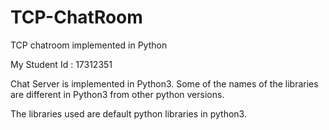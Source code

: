 # TCP-ChatRoom
TCP chatroom implemented in Python

My Student Id : 17312351

Chat Server is implemented in Python3. Some of the names of the libraries are different in Python3 from other python versions.

The libraries used are default python libraries in python3.
